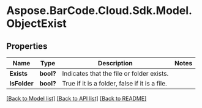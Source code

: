 # Aspose.BarCode.Cloud.Sdk.Model.ObjectExist
## Properties

Name | Type | Description | Notes
------------ | ------------- | ------------- | -------------
**Exists** | **bool?** | Indicates that the file or folder exists. | 
**IsFolder** | **bool?** | True if it is a folder, false if it is a file. | 

[[Back to Model list]](../README.md#documentation-for-models) [[Back to API list]](../README.md#documentation-for-api-endpoints) [[Back to README]](../README.md)

